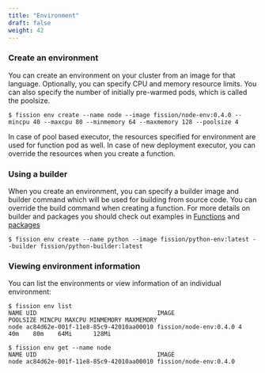 ```yaml
---
title: "Environment"
draft: false
weight: 42
---
```


### Create an environment

You can create an environment on your cluster from an image for that language. Optionally, you can specify CPU and memory resource limits. You can also specify the number of initially pre-warmed pods, which is called the poolsize.

```
$ fission env create --name node --image fission/node-env:0.4.0 --mincpu 40 --maxcpu 80 --minmemory 64 --maxmemory 128 --poolsize 4
```

In case of pool based executor, the resources specified for environment are used for function pod as well. In case of new deployment executor, you can override the resources when you create a function.

### Using a builder

When you create an environment, you can specify a builder image and builder command which will be used for building from source code. You can override the build command when creating a function. For more details on builder and packages you should check out examples in [Functions](../functions) and [packages](../package)

```
$ fission env create --name python --image fission/python-env:latest --builder fission/python-builder:latest
```

### Viewing environment information

You can list the environments or view information of an individual environment:

```
$ fission env list
NAME UID                                  IMAGE                  POOLSIZE MINCPU MAXCPU MINMEMORY MAXMEMORY
node ac84d62e-001f-11e8-85c9-42010aa00010 fission/node-env:0.4.0 4        40m    80m    64Mi      128Mi

$ fission env get --name node
NAME UID                                  IMAGE
node ac84d62e-001f-11e8-85c9-42010aa00010 fission/node-env:0.4.0
```
